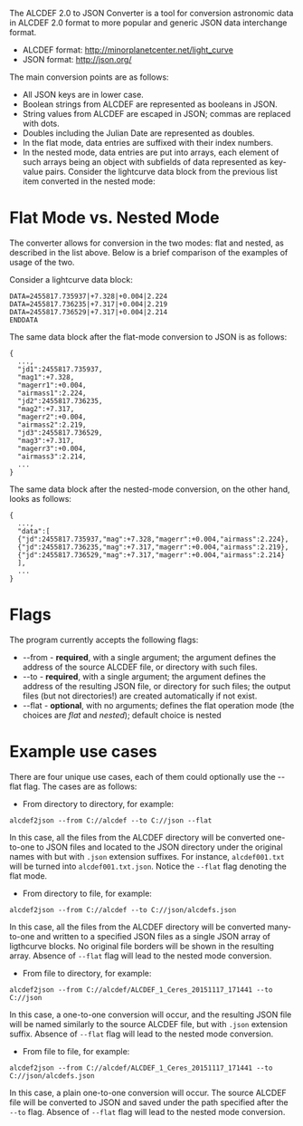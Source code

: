 The ALCDEF 2.0 to JSON Converter is a tool for conversion astronomic data in 
ALCDEF 2.0 format to more popular and generic JSON data interchange format.

- ALCDEF format: http://minorplanetcenter.net/light_curve
- JSON format: http://json.org/

The main conversion points are as follows:
- All JSON keys are in lower case.
- Boolean strings from ALCDEF are represented as booleans in JSON.
- String values from ALCDEF are escaped in JSON; commas are replaced with dots.
- Doubles including the Julian Date are represented as doubles.
- In the flat mode, data entries are suffixed with their index numbers.
- In the nested mode, data entries are put into arrays, each element of such 
  arrays being an object with subfields of data represented as key-value pairs.
  Consider the lightcurve data block from the previous list item converted in 
  the nested mode:
  
Flat Mode vs. Nested Mode
=========================

The converter allows for conversion in the two modes: flat and nested, as 
described in the list above. Below is a brief comparison of the examples
of usage of the two.

Consider a lightcurve data block:

```
DATA=2455817.735937|+7.328|+0.004|2.224
DATA=2455817.736235|+7.317|+0.004|2.219
DATA=2455817.736529|+7.317|+0.004|2.214
ENDDATA
```

The same data block after the flat-mode conversion to JSON is as follows:

```
{
  ...,
  "jd1":2455817.735937,
  "mag1":+7.328,
  "magerr1":+0.004,
  "airmass1":2.224,
  "jd2":2455817.736235,
  "mag2":+7.317,
  "magerr2":+0.004,
  "airmass2":2.219,
  "jd3":2455817.736529,
  "mag3":+7.317,
  "magerr3":+0.004,
  "airmass3":2.214,
  ...
}
```

The same data block after the nested-mode conversion, on the other hand,
looks as follows:

```
{
  ...,
  "data":[
  {"jd":2455817.735937,"mag":+7.328,"magerr":+0.004,"airmass":2.224},
  {"jd":2455817.736235,"mag":+7.317,"magerr":+0.004,"airmass":2.219},
  {"jd":2455817.736529,"mag":+7.317,"magerr":+0.004,"airmass":2.214}
  ],
  ...
}
```  

Flags
=====
The program currently accepts the following flags:
- --from - **required**, with a single argument; the argument defines the 
  address of the source ALCDEF file, or directory with such files.
- --to - **required**, with a single argument; the argument defines the address
  of the resulting JSON file, or directory for such files; the output files
  (but not directories!) are created automatically if not exist.
- --flat - **optional**, with no arguments; defines the flat operation mode 
  (the choices are *flat* and *nested*); default choice is nested

Example use cases
=================
There are four unique use cases, each of them could optionally use the --flat 
flag. The cases are as follows:
- From directory to directory, for example:

```
alcdef2json --from C://alcdef --to C://json --flat
```

In this case, all the files from the ALCDEF directory will be converted 
one-to-one to JSON files and located to the JSON directory under the 
original names with but with ```.json``` extension suffixes. For instance, 
```alcdef001.txt``` will be turned into ```alcdef001.txt.json```. Notice
the ```--flat``` flag denoting the flat mode.

- From directory to file, for example:

```
alcdef2json --from C://alcdef --to C://json/alcdefs.json
```

In this case, all the files from the ALCDEF directory will be converted many-to-one
and written to a specified JSON files as a single JSON array of ligthcurve 
blocks. No original file borders will be shown in the resulting array. Absence of
```--flat``` flag will lead to the nested mode conversion.

- From file to directory, for example:

```
alcdef2json --from C://alcdef/ALCDEF_1_Ceres_20151117_171441 --to C://json
```

In this case, a one-to-one conversion will occur, and the resulting JSON file will be
named similarly to the source ALCDEF file, but with ```.json``` extension suffix.
Absence of ```--flat``` flag will lead to the nested mode conversion.

- From file to file, for example:

```
alcdef2json --from C://alcdef/ALCDEF_1_Ceres_20151117_171441 --to C://json/alcdefs.json
```

In this case, a plain one-to-one conversion will occur. The source ALCDEF file will
be converted to JSON and saved under the path specified after the ```--to``` flag.
Absence of ```--flat``` flag will lead to the nested mode conversion.
